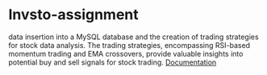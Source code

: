 # Invsto-assignment
data insertion into a MySQL database and the creation of trading strategies for stock data analysis.
The trading strategies, encompassing RSI-based momentum trading and EMA crossovers, provide valuable insights into potential buy and sell signals for stock trading.
[Documentation](https://mango-fish-bf0.notion.site/Data-Analysis-and-Trading-Strategies-4b0e45a58d5b44bc87e95f64c297b067?pvs=4)
